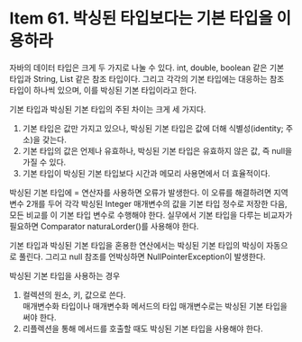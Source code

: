 # Item 61. 박싱된 타입보다는 기본 타입을 이용하라
자바의 데이터 타입은 크게 두 가지로 나눌 수 있다. 
int, double, boolean 같은 기본 타입과 String, List 같은 참조 타입이다. 
그리고 각각의 기본 타입에는 대응하는 참조 타입이 하나씩 있으며, 이를 박싱된 기본 타입이라고 한다. 

기본 타입과 박싱된 기본 타입의 주된 차이는 크게 세 가지다. 
1. 기본 타입은 값만 가지고 있으나, 박싱된 기본 타입은 값에 더해 식별성(identity; 주소)을 갖는다.
2. 기본 타입의 값은 언제나 유효하나, 박싱된 기본 타입은 유효하지 않은 값, 즉 null을 가질 수 있다. 
3. 기본 타입이 박싱된 기본 타입보다 시간과 메모리 사용면에서 더 효율적이다.

박싱된 기본 타입에 = 연산자를 사용하면 오류가 발생한다.
이 오류를 해결하려면 지역변수 2개를 두어 각각 박싱된 Integer 매개변수의 값을 기본 타입 정수로 저장한 다음, 모든 비교를 이 기본 타입 변수로 수행해야 한다. 
실무에서 기본 타입을 다루는 비교자가 필요하면 Comparator naturaLorder()를 사용해야 한다. 

기본 타입과 박싱된 기본 타입을 혼용한 연산에서는 박싱된 기본 타입의 박싱이 자동으로 풀린다. 
그리고 null 참조를 언박싱하면 NullPointerException이 발생한다.

박싱된 기본 타입을 사용하는 경우
1. 컬렉션의 원소, 키, 값으로 쓴다. <br>매개변수화 타입이나 매개변수화 메서드의 타입 매개변수로는 박싱된 기본 타입을 써야 한다. 
2. 리플렉션을 통해 메서드를 호출할 때도 박싱된 기본 타입을 사용해야 한다.
